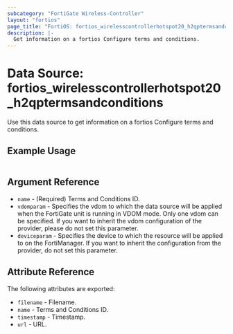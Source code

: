 ```yaml
---
subcategory: "FortiGate Wireless-Controller"
layout: "fortios"
page_title: "FortiOS: fortios_wirelesscontrollerhotspot20_h2qptermsandconditions"
description: |-
  Get information on a fortios Configure terms and conditions.
---
```


# Data Source: fortios_wirelesscontrollerhotspot20_h2qptermsandconditions
Use this data source to get information on a fortios Configure terms and conditions.


## Example Usage

```hcl

```

## Argument Reference

* `name` - (Required) Terms and Conditions ID.
* `vdomparam` - Specifies the vdom to which the data source will be applied when the FortiGate unit is running in VDOM mode. Only one vdom can be specified. If you want to inherit the vdom configuration of the provider, please do not set this parameter.
* `deviceparam` - Specifies the device to which the resource will be applied to on the FortiManager. If you want to inherit the configuration from the provider, do not set this parameter.

## Attribute Reference

The following attributes are exported:

* `filename` - Filename.
* `name` - Terms and Conditions ID.
* `timestamp` - Timestamp.
* `url` - URL.
